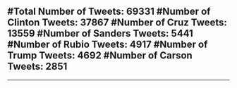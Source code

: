 #Total Number of Tweets: 69331 
#Number of Clinton Tweets: 37867
#Number of Cruz Tweets: 13559
#Number of Sanders Tweets: 5441
#Number of Rubio Tweets: 4917
#Number of Trump Tweets: 4692
#Number of Carson Tweets: 2851
---
---
